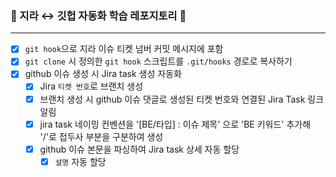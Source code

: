 ### 🚀 지라 ↔️ 깃헙 자동화 학습 레포지토리 🚀

---

- [x] `git hook`으로 지라 이슈 티켓 넘버 커밋 메시지에 포함
- [x] `git clone` 시 정의한 `git hook` 스크립트를 `.git/hooks` 경로로 복사하기
- [x] github 이슈 생성 시 Jira task 생성 자동화
  - [x] Jira `티켓 번호`로 브랜치 생성
  - [x] 브랜치 생성 시 github 이슈 댓글로 생성된 티켓 번호와 연결된 Jira Task 링크 알림
  - [x] jira task 네이밍 컨벤션을 '[BE/타입] : 이슈 제목' 으로 'BE 키워드' 추가해 '/'로 접두사 부분을 구분하여 생성
  - [x] github 이슈 본문을 파싱하여 Jira task 상세 자동 할당
    - [x] `설명` 자동 할당